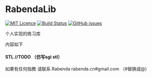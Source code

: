 # RabendaLib

[![MIT Licence](https://badges.frapsoft.com/os/mit/mit.svg?v=103)](https://opensource.org/licenses/mit-license.php)
[![Build Status](https://travis-ci.org/Rabenda/RabendaLib.svg?branch=master)](https://travis-ci.org/Rabenda/RabendaLib)
[![GitHub issues](https://img.shields.io/github/issues/Rabenda/RabendaLib.svg)](https://github.com/Rabenda/RabendaLib/issues)



个人实现的练习库

内容如下


#### STL  //TODO （仿写sgi stl）

如果有任何指教 请联系
Rabenda rabenda.cn#gmail.com （#替换成@）
